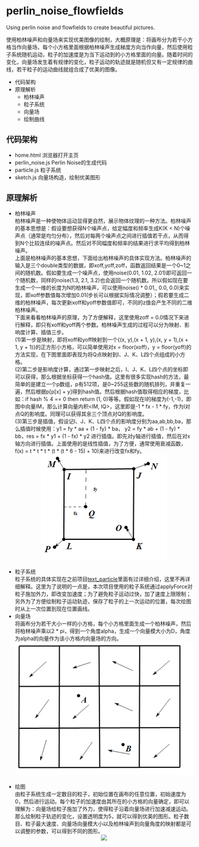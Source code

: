 # perlin_noise_flowfields
Using perlin noise and flowfields to create beautiful pictures.

使用柏林噪声和向量场来实现优美图像的绘制，大概原理是：将画布分为若干小方格当作向量场，每个小方格里面根据柏林噪声生成梯度方向当作向量，然后使用粒子系统随机运动，粒子的加速度是为当下运动到的小方格里面的向量。随着时间的变化，向量场发生着有规律的变化，粒子运动的轨迹就是随机但又有一定规律的曲线，若干粒子的运动曲线就组合成了优美的图像。


* 代码架构
* 原理解析
  * 柏林噪声
  * 粒子系统
  * 向量场
  * 绘制曲线
  
## 代码架构
 * home.html     浏览器打开主页
 * perlin_noise.js   Perlin Noise的生成代码
 * particle.js   粒子系统
 * sketch.js     向量场构造，绘制优美图形
 
 
## 原理解析
  * 柏林噪声 <br>
    柏林噪声是一种使物体运动显得更自然，展示物体纹理的一种方法。柏林噪声的基本思想是：假设要想获得N个噪声点，给定幅度和频率生成K(K < N)个噪声点（通常是均匀分布），然后对每两个噪声点之间进行插值若干点，从而得到N个比较连续的噪声点。然后对不同幅度和频率的结果进行求平均得到柏林噪声。 <br>
    上面是柏林噪声的基本思想，下面给出柏林噪声的具体实现方法。柏林噪声的输入是三个double类型的数据，即xoff,yoff,zoff，函数返回结果是一个0\~1之间的随机数。假如要生成一个噪声点，使用noise(0.01, 1.02, 2.01)即可返回一个随机数，同样的noise(1.3, 2.1, 3.2)也会返回一个随机数。所以假如现在要生成一个一维的长度为N的柏林噪声，可以使用noise(i * 0.01,, 0.0, 0.0)来实现，即xoff参数值每次增加0.01(步长可以根据实际情况调整）；假若要生成二维的柏林噪声，每次更新xoff和yoff参数值即可，不同的z值会产生不同的二维柏林噪声。<br>
    下面来看看柏林噪声的原理，为了方便解释，这里使用zoff = 0.0情况下来进行解释，即只有xoff和yoff两个参数。柏林噪声生成的过程可以分为映射、影响度计算、插值三步。<br>
    (1)第一步是映射，即将xoff和yoff映射到一个{(x, y),(x + 1, y),(x, y + 1),(x + 1, y + 1)}的正方形小方格，可以简单使用对x = floor(xoff)，y = floor(yoff)的方法实现，在下图里面即表现为将Q点映射到I、J、K、L四个点组成的小方格。<br>
    (2)第二步是影响度计算，通过第一步映射之后，I、J、K、L四个点的坐标即可以获得，那么根据坐标获得一个hash值。这里有很多实现hash的方法，最简单的是建立一个p数组，p有512项，是0\~255这些数的随机排列，并重复一遍，然后根据p\[p\[x\] + y\]得到hash值。然后根据hash值取得相应的梯度，比如：if hash % 4 == 0 then return (1, 0)等等。假如现在I的梯度为(-1,-1)，即图中向量IM，那么计算向量内积<IM, IQ>，这里即是-1 * fx - 1 * fy，作为I对点Q的影响度。同理可以获得其余三个顶点对Q的影响度。<br>
    (3)第三步是插值，假设记I、J、K、L四个点的影响度分别为aa,ab,bb,ba，那么插值时候使用：y1 = fy * aa + (1 - fy) * ba， y2 = fy * ab + (1 - fy) * bb，res = fx * y1 + (1 - fx) * y2 进行插值。即先对y轴进行插值，然后在对x轴方向进行插值。上面使用的是线性插值，为了方便，通常使用衰减函数，f(x) = t * t * t * (t * (t * 6 - 15) + 10)来进行改变fx和fy。<br>
    <div align=center>
    <img src = "https://github.com/lxcnju/perlin_noise_flowfields/blob/master/pics/perlin_noise.png"/>
    </div><br>
  * 粒子系统 <br>
    粒子系统的具体实现在之前项目[text_particle](https://github.com/lxcnju/text_particle_p5js)里面有过详细介绍，这里不再详细解释。这里为了说明的一点是，本次项目使用的粒子系统通过applyForce对粒子施加外力，即改变加速度；为了避免粒子运动过快，加了速度上限限制；另外为了方便绘制粒子运动轨迹，保存了粒子的上一次运动的位置，每次绘图时从上一次位置到现在位置画线。<br>
  * 向量场 <br>
    将画布分为若干大小一样的小方格，每个小方格里面生成一个柏林噪声，然后将柏林噪声乘以2 * pi，得到一个角度alpha，生成一个向量模大小为D，角度为alpha的向量作为该小方格内向量场的方向。<br>
    <div align=center>
    <img src = "https://github.com/lxcnju/perlin_noise_flowfields/blob/master/pics/flowfields.png"/>
    </div><br>
  * 绘图 <br>
    由粒子系统生成一定数目的粒子，初始位置在画布的任意位置，初始速度为0，然后进行运动。每个粒子的加速度由其所在的小方格的向量确定，即可以理解为：向量场给粒子施加了外力，使得粒子沿着向量场进行加速减速运动。那么绘制粒子轨迹的变化，设置透明度为5，就可以得到优美的图形。粒子数目、粒子最大速度、向量场向量模大小以及柏林噪声到向量角度的映射都是可以调整的参数，可以得到不同的图形。<br>
    <div align=center>
    <img src = "https://github.com/lxcnju/perlin_noise_flowfields/blob/master/pics/pn_5.png"/>
    </div><br>
  
  
      

